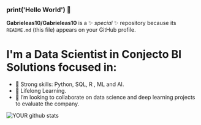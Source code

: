 ### print('Hello World') 👋


**Gabrieleas10/Gabrieleas10** is a ✨ _special_ ✨ repository because its `README.md` (this file) appears on your GitHub profile.

# I'm a Data Scientist in Conjecto BI Solutions focused in:

- 🔭 Strong skills: Python, SQL, R , ML and AI.
- 🌱 Lifelong Learning.
- 🤝 I’m looking to collaborate on data science and deep learning projects to evaluate the company.

![YOUR github stats](https://github-readme-stats.vercel.app/api?username=USERNAME)

